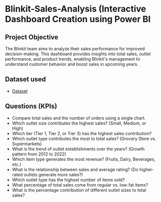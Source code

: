 # Blinkit-Sales-Analysis (Interactive Dashboard Creation using Power BI
## Project Objective
The Blinkit team aims to analyze their sales performance for improved decision-making. This dashboard provides insights into total sales, outlet performance, and product trends, enabling Blinkit's management to understand customer behavior and boost sales in upcoming years.

## Dataset used
- <a href="https://github.com/Tarunraj0899/Blinkit-Data-Analysis-Dashboard/blob/main/BlinkIT%20Grocery%20Data.xlsx">Dataset</a>

## Questions (KPIs)
- Compare total sales and the number of orders using a single chart.
- Which outlet size contributes the highest sales? (Small, Medium, or High)
- Which tier (Tier 1, Tier 2, or Tier 3) has the highest sales contribution?
- Which outlet type contributes the most to total sales? (Grocery Store vs. Supermarkets)
- What is the trend of outlet establishments over the years? (Growth pattern from 2012 to 2022)
- Which item type generates the most revenue? (Fruits, Dairy, Beverages, etc.)
- What is the relationship between sales and average rating? (Do higher-rated outlets generate more sales?)
- Which outlet type has the highest number of items sold?
- What percentage of total sales come from regular vs. low-fat items?
- What is the percentage contribution of different outlet sizes to total sales?
